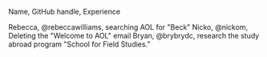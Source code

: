 Name, GitHub handle, Experience 

Rebecca, @rebeccawilliams, searching AOL for "Beck" 
Nicko, @nickom, Deleting the "Welcome to AOL" email
Bryan, @brybrydc, research the study abroad program "School for Field Studies."
